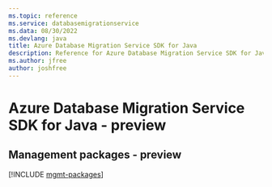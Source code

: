 ```yaml
---
ms.topic: reference
ms.service: databasemigrationservice
ms.data: 08/30/2022
ms.devlang: java
title: Azure Database Migration Service SDK for Java
description: Reference for Azure Database Migration Service SDK for Java
ms.author: jfree
author: joshfree
---
```

# Azure Database Migration Service SDK for Java - preview

## Management packages - preview
[!INCLUDE [mgmt-packages](database-migration-service-mgmt-index.md)]